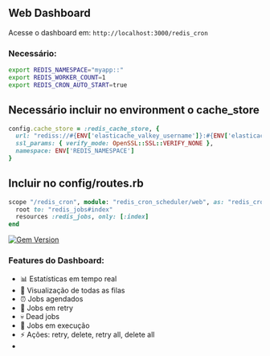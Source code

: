 ## Web Dashboard

Acesse o dashboard em: `http://localhost:3000/redis_cron`

### Necessário:

```bash
export REDIS_NAMESPACE="myapp::"
export REDIS_WORKER_COUNT=1
export REDIS_CRON_AUTO_START=true
```

## Necessário incluir no environment o cache_store

```ruby
config.cache_store = :redis_cache_store, {
  url: "rediss://#{ENV['elasticache_valkey_username']}:#{ENV['elasticache_valkey_password']}@#{ENV['REDIS_SERVER']}:6379/0",
  ssl_params: { verify_mode: OpenSSL::SSL::VERIFY_NONE },
  namespace: ENV['REDIS_NAMESPACE']
}
```

## Incluir no config/routes.rb

```ruby
scope "/redis_cron", module: "redis_cron_scheduler/web", as: "redis_cron_scheduler_web" do
  root to: "redis_jobs#index"
  resources :redis_jobs, only: [:index]
end
```

[![Gem Version](https://badge.fury.io/rb/redis_cron_scheduler.svg?icon=si%3Arubygems)](https://badge.fury.io/rb/redis_cron_scheduler)

### Features do Dashboard:
- 📊 Estatísticas em tempo real
- 👀 Visualização de todas as filas
- ⏰ Jobs agendados
- 🔄 Jobs em retry
- 💀 Dead jobs
- 🏃 Jobs em execução
- ⚡ Ações: retry, delete, retry all, delete all
- 
